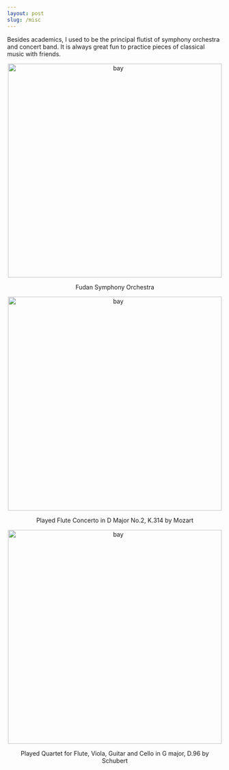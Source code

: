 ```yaml
---
layout: post
slug: /misc
---
```


<!-- ---
layout: post
title:  "Post example"
date:   2019-10-26 10:00:40
blurb: "A look at an example post using Bay Jekyll theme."
og_image: /assets/img/content/post-example/Banner.jpg
--- -->

Besides academics, I used to be the principal flutist of symphony orchestra and concert band. It is always great fun to practice pieces of classical music with friends.

<div style="text-align: center;">
    <img src="{{ "assets/img/398A0315_1_1.jpg" | absolute_url }}" alt="bay" class="post-pic" style="width: 500px; height: auto; border: 0;"/>
    <p>Fudan Symphony Orchestra</p>
</div>

<div style="text-align: center;">
    <img src="{{ "assets/img/1234.jpg" | absolute_url }}" alt="bay" class="post-pic" style="width: 500px; height: auto; border: 0;"/>
    <p>Played Flute Concerto in D Major No.2, K.314 by Mozart</p>
</div>

<div style="text-align: center;">
    <img src="{{ "assets/img/222.jpg" | absolute_url }}" alt="bay" class="post-pic" style="width: 500px; height: auto; border: 0;"/>
    <p>Played Quartet for Flute, Viola, Guitar and Cello in G major, D.96 by Schubert</p>
</div>

<br />
